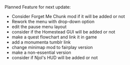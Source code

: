 Planned Feature for next update:

- Consider Forget Me Chunk mod if it will be added or not
- Rework the menu with drop-down option
- edit the pause menu layout
- consider if the Homestead GUI will be added or not
- make a quest flowchart and link it in game
- add a monumenta tumblr link
- change minimap mod to fairplay version
- make a non-essential version
- consider if Njol's HUD will be added or not
